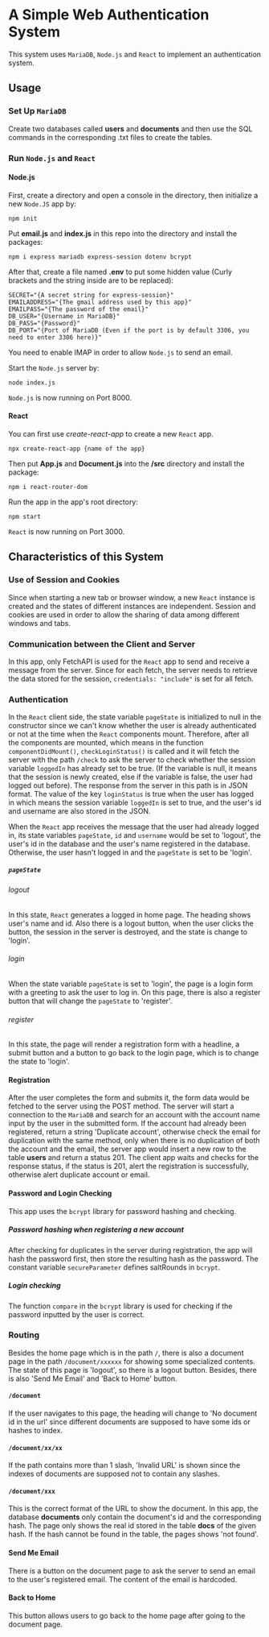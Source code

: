 # A Simple Web Authentication System
This system uses `MariaDB`, `Node.js` and `React` to implement an authentication system.
## Usage
### Set Up `MariaDB`
Create two databases called **users** and **documents** and then use the SQL commands in the corresponding .txt files to create the tables.
### Run `Node.js` and `React`
#### Node.js
First, create a directory and open a console in the directory, then initialize a new `Node.JS` app by:
```ssh
npm init
```
Put **email.js** and **index.js** in this repo into the directory and install the packages:
```ssh
npm i express mariadb express-session dotenv bcrypt
```
After that, create a file named **.env** to put some hidden value (Curly brackets and the string inside are to be replaced):
```
SECRET="{A secret string for express-session}"
EMAILADDRESS="{The gmail address used by this app}"
EMAILPASS="{The password of the email}"
DB_USER="{Username in MariaDB}"
DB_PASS="{Password}"
DB_PORT="{Port of MariaDB (Even if the port is by default 3306, you need to enter 3306 here)}"
```
You need to enable IMAP in order to allow `Node.js` to send an email.

Start the `Node.js` server by:
```ssh
node index.js
```
`Node.js` is now running on Port 8000.
#### React
You can first use *create-react-app* to create a new `React` app.
```ssh
npx create-react-app {name of the app}
```
Then put **App.js** and **Document.js** into the **/src** directory and install the package:
```ssh
npm i react-router-dom
```
Run the app in the app's root directory:
```ssh
npm start
```
`React` is now running on Port 3000.

## Characteristics of this System
### Use of Session and Cookies
Since when starting a new tab or browser window, a new `React` instance is created and the states of different instances are independent. Session and cookies are used in order to allow the sharing of data among different windows and tabs.
### Communication between the Client and Server
In this app, only FetchAPI is used for the `React` app to send and receive a message from the server. Since for each fetch, the server needs to retrieve the data stored for the session, `credentials: "include"` is set for all fetch.

### Authentication
In the `React` client side, the state variable `pageState` is initialized to null in the constructor since we can't know whether the user is already authenticated or not at the time when the `React` components mount. Therefore, after all the components are mounted, which means in the function `componentDidMount()`, `checkLoginStatus()` is called and it will fetch the server with the path `/check` to ask the server to check whether the session variable `loggedIn` has already set to be true. (If the variable is null, it means that the session is newly created, else if the variable is false, the user had logged out before). The response from the server in this path is in JSON format. The value of the key `loginStatus` is true when the user has logged in which means the session variable `loggedIn` is set to true, and the user's id and username are also stored in the JSON.

When the `React` app receives the message that the user had already logged in, its state variables `pageState`, `id` and `username` would be set to 'logout', the user's id in the database and the user's name registered in the database. Otherwise, the user hasn't logged in and the `pageState` is set to be 'login'.

##### `pageState`
###### logout
In this state, `React` generates a logged in home page. The heading shows user's name and id. Also there is a logout button, when the user clicks the button, the session in the server is destroyed, and the state is change to 'login'.

###### login
When the state variable `pageState` is set to 'login', the page is a login form with a greeting to ask the user to log in. On this page, there is also a register button that will change the `pageState` to 'register'.

###### register
In this state, the page will render a registration form with a headline, a submit button and a button to go back to the login page, which is to change the state to 'login'.

#### Registration
After the user completes the form and submits it, the form data would be fetched to the server using the POST method. The server will start a connection to the `MariaDB` and search for an account with the account name input by the user in the submitted form. If the account had already been registered, return a string 'Duplicate account', otherwise check the email for duplication with the same method, only when there is no duplication of both the account and the email, the server app would insert a new row to the table **users** and return a status 201. The client app waits and checks for the response status, if the status is 201, alert the registration is successfully, otherwise alert duplicate account or email.

#### Password and Login Checking
This app uses the `bcrypt` library for password hashing and checking.
##### Password hashing when registering a new account
After checking for duplicates in the server during registration, the app will hash the password first, then store the resulting hash as the password. The constant variable `secureParameter` defines saltRounds in `bcrypt`.
##### Login checking
The function `compare` in the `bcrypt` library is used for checking if the password inputted by the user is correct.
### Routing
Besides the home page which is in the path `/`, there is also a document page in the path `/document/xxxxxx` for showing some specialized contents. The state of this page is 'logout', so there is a logout button. Besides, there is also 'Send Me Email' and 'Back to Home' button.
#### `/document`
If the user navigates to this page, the heading will change to 'No document id in the url' since different documents are supposed to have some ids or hashes to index.

#### `/document/xx/xx`
If the path contains more than 1 slash, 'Invalid URL' is shown since the indexes of documents are supposed not to contain any slashes.

#### `/document/xxx`
This is the correct format of the URL to show the document. In this app, the database **documents** only contain the document's id and the corresponding hash. The page only shows the real id stored in the table **docs** of the given hash. If the hash cannot be found in the table, the pages shows 'not found'.

#### Send Me Email
There is a button on the document page to ask the server to send an email to the user's registered email. The content of the email is hardcoded.

#### Back to Home
This button allows users to go back to the home page after going to the document page.
